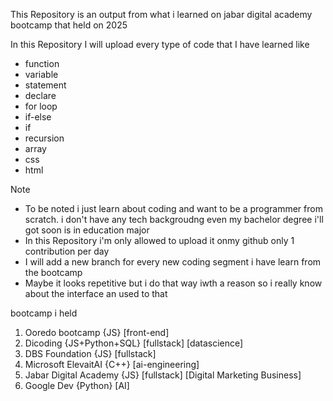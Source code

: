 This Repository is an output from what i learned on jabar digital academy bootcamp that held on 2025 

In this Repository I will upload every type of code that I have learned like 
- function
- variable
- statement 
- declare
- for loop
- if-else
- if
- recursion 
- array
- css
- html

Note
- To be noted i just learn about coding and want to be a programmer from scratch. i don't have any tech backgroudng even my bachelor degree i'll got soon is in education major 
- In this Repository i'm only allowed to upload it onmy github only 1 contribution per day 
- I will add a new branch for every new coding segment i have learn from the bootcamp 
- Maybe it looks repetitive but i do that way iwth a reason so i really know about the interface an used to that 

bootcamp i held
1. Ooredo bootcamp {JS} [front-end]
2. Dicoding {JS+Python+SQL} [fullstack] [datascience]
3. DBS Foundation {JS} [fullstack]
4. Microsoft ElevaitAI {C++} [ai-engineering]
5. Jabar Digital Academy {JS} [fullstack] [Digital Marketing Business]
6. Google Dev {Python} [AI] 